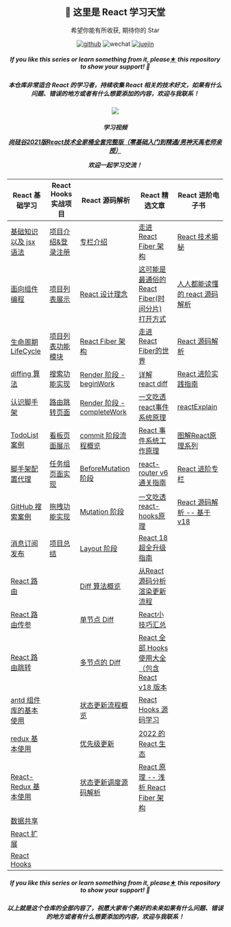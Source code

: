 

<h2 align="center">👋 这里是 React 学习天堂</h2>
<p align="center">希望你能有所收获, 期待你的 Star </p>
<p align="center">
  <a href="https://github.com/linjunc"><img src="https://img.shields.io/badge/GitHub-ff79c6" alt="github"></a>
  <img src="https://img.shields.io/badge/weChat-Ljc--10c-blue" alt="wechat">
  <a href="https://juejin.cn/user/1460594842018446"><img src="https://img.shields.io/badge/juejin-brightgreen" alt="juejin"></a>
</p>



<h5><p align="center"><i>If you like this series or learn something from it, please<a href="https://github.com/linjunc/react-study">★</a> this repository to show your support! 🤩</i></p>
<p>
    <h5 align="center">本仓库非常适合 React 的学习者，持续收集 React 相关的技术好文，如果有什么问题、错误的地方或者有什么想要添加的内容，欢迎与我联系！</h5>
    </p>
</h5>

<p align="center"><a href="https://github.com/linjunc/react-study"><img src="https://ljcimg.oss-cn-beijing.aliyuncs.com/img/reactjs.jpg"></img></a></p>

<h5 align="center"><p>学习视频</p><p>
    <a href="https://www.bilibili.com/video/BV1wy4y1D7JT?from=search&seid=15201673983921209441&spm_id_from=333.337.0.0">
        <i>尚硅谷2021版React技术全家桶全套完整版（零基础入门到精通/男神天禹老师亲授）</i>
    </a>
    </p>
    欢迎一起学习交流！
</p>
</p>
</h5>

| React 基础学习               | React Hooks 实战项目     | React 源码解析                    | React 精选文章                                         | React 进阶电子书                     |
|----------------------------|--------------------------|---------------------------------|------------------------------------------------------|--------------------------------------|
| [基础知识以及 jsx 语法][1-1] | [项目介绍&登录注册][2-1] | [专栏介绍][3-1]                   | [走进React Fiber 架构][4-1]                            | [React 技术揭秘][5-1]                |
| [面向组件编程][1-2]          | [项目列表展示][2-2]      | [React 设计理念][3-2]             | [这可能是最通俗的 React Fiber(时间分片) 打开方式][4-2] | [人人都能读懂的 react 源码解析][5-2] |
| [生命周期 LifeCycle][1-3]    | [项目列表功能模块][2-3]  | [React Fiber 架构][3-3]           | [走进React Fiber的世界][4-3]                           | [React 源码解析][5-3]                |
| [diffing 算法][1-4]          | [搜索功能实现][2-4]      | [Render 阶段 - beginWork][3-4]    | [详解 react diff][4-4]                                 | [React 进阶实践指南][5-4]            |
| [认识脚手架][1-5]            | [路由跳转页面][2-5]      | [Render 阶段 - completeWork][3-5] | [一文吃透react事件系统原理][4-5]                       | [reactExplain][5-5]                  |
| [TodoList 案例][1-6]         | [看板页面展示][2-6]      | [commit 阶段流程概览][3-6]        | [React 事件系统工作原理][4-6]                          | [图解React原理系列][5-6]             |
| [脚手架配置代理][1-7]        | [任务组页面实现][2-7]    | [BeforeMutation 阶段][3-7]        | [react-router v6 通关指南][4-7]                        | [React 进阶专栏][5-7]                |
| [GitHub 搜索案例][1-8]       | [拖拽功能实现][2-8]      | [Mutation 阶段][3-8]              | [一文吃透react-hooks原理][4-8]                         | [React 源码解析 -- 基于v18][5-8]     |
| [消息订阅发布][1-9]          | [项目总结][2-9]          | [Layout 阶段][3-9]                | [React 18 超全升级指南][4-9]                           |                                      |
| [React 路由][1-10]           |                          | [Diff 算法概览][3-10]             | [从React源码分析渲染更新流程][4-10]                    |                                      |
| [React 路由传参][1-11]       |                          | [单节点 Diff][3-11]               | [React小技巧汇总][4-11]                                |                                      |
| [React 路由跳转][1-12]       |                          | [多节点的 Diff][3-12]           | [React 全部 Hooks 使用大全 （包含 React v18 版本 ][4-12]|                                                     |                                      |
| [antd 组件库的基本使用][1-13] |                          | [状态更新流程概览][3-13]        |   [React Hooks 源码学习][4-13]                                                     |                                      |
| [redux 基本使用][1-14]        |                          | [优先级更新][3-14]           |  [2022 的 React 生态][4-14]                                                      |                                      |
| [React-Redux 基本使用][1-15]  |                          | [状态更新调度源码解析][3-15]         |   [React 原理 -- 浅析 React Fiber 架构][4-15]                                                     |                                      |
| [数据共享][1-16]              |                          |             |                                                        |                                      |
| [React 扩展][1-17]            |                          |                |                                                        |                                      |
| [React Hooks][1-18]           |                          |                |                                                        |                                      |



<h5><p align="center"><i>If you like this series or learn something from it, please<a href="https://github.com/linjunc/react-study">★</a> this repository to show your support! 🤩</i></p>
<p>
    <h5 align="center">以上就是这个仓库的全部内容了，祝愿大家有个美好的未来如果有什么问题、错误的地方或者有什么想要添加的内容，欢迎与我联系！</h5>
    </p>
</h5>

[1-1]: https://github.com/linjunc/react-study/blob/main/React%20%E5%85%A5%E9%97%A8%E5%AD%A6%E4%B9%A0/React%20%E5%85%A5%E9%97%A8%E5%AD%A6%E4%B9%A0%EF%BC%88%E4%B8%80%EF%BC%89--%20%E5%9F%BA%E7%A1%80%E7%9F%A5%E8%AF%86%E4%BB%A5%E5%8F%8A%20jsx%E8%AF%AD%E6%B3%95.md
[1-2]: https://github.com/linjunc/react-study/blob/main/React%20%E5%85%A5%E9%97%A8%E5%AD%A6%E4%B9%A0/React%20%E5%85%A5%E9%97%A8%E5%AD%A6%E4%B9%A0%EF%BC%88%E4%BA%8C%EF%BC%89--%20%E9%9D%A2%E5%90%91%E7%BB%84%E4%BB%B6%E7%BC%96%E7%A8%8B.md
[1-3]: https://github.com/linjunc/react-study/blob/main/React%20%E5%85%A5%E9%97%A8%E5%AD%A6%E4%B9%A0/React%20%E5%85%A5%E9%97%A8%E5%AD%A6%E4%B9%A0%EF%BC%88%E4%B8%89%EF%BC%89%20--%20%E7%BB%84%E4%BB%B6%E7%9A%84%E7%94%9F%E5%91%BD%E5%91%A8%E6%9C%9F.md
[1-4]: https://github.com/linjunc/react-study/blob/main/React%20%E5%85%A5%E9%97%A8%E5%AD%A6%E4%B9%A0/React%20%E5%85%A5%E9%97%A8%E5%AD%A6%E4%B9%A0%EF%BC%88%E5%9B%9B%EF%BC%89--%20diffing%20%E7%AE%97%E6%B3%95.md
[1-5]:https://github.com/linjunc/react-study/blob/main/React%20%E5%85%A5%E9%97%A8%E5%AD%A6%E4%B9%A0/React%20%E5%85%A5%E9%97%A8%E5%AD%A6%E4%B9%A0%EF%BC%88%E4%BA%94%EF%BC%89--%20%E5%88%9D%E5%A7%8B%E5%8C%96%E8%84%9A%E6%89%8B%E6%9E%B6.md
[1-6]:https://github.com/linjunc/react-study/blob/main/React%20%E5%85%A5%E9%97%A8%E5%AD%A6%E4%B9%A0/React%20%E5%85%A5%E9%97%A8%E5%AD%A6%E4%B9%A0%EF%BC%88%E5%85%AD%EF%BC%89--%20TodoList%20%E6%A1%88%E4%BE%8B.md
[1-7]: https://github.com/linjunc/react-study/blob/main/React%20%E5%85%A5%E9%97%A8%E5%AD%A6%E4%B9%A0/React%20%E5%85%A5%E9%97%A8%E5%AD%A6%E4%B9%A0%EF%BC%88%E4%B8%83%EF%BC%89--%20%E8%84%9A%E6%89%8B%E6%9E%B6%E9%85%8D%E7%BD%AE%E4%BB%A3%E7%90%86.md
[1-8]:https://github.com/linjunc/react-study/blob/main/React%20%E5%85%A5%E9%97%A8%E5%AD%A6%E4%B9%A0/React%20%E5%85%A5%E9%97%A8%E5%AD%A6%E4%B9%A0%EF%BC%88%E5%85%AB%EF%BC%89--%20GitHub%20%E6%90%9C%E7%B4%A2%E6%A1%88%E4%BE%8B.md
[1-9]:https://github.com/linjunc/react-study/blob/main/React%20%E5%85%A5%E9%97%A8%E5%AD%A6%E4%B9%A0/React%20%E5%85%A5%E9%97%A8%E5%AD%A6%E4%B9%A0%EF%BC%88%E4%B9%9D%EF%BC%89--%20%E6%B6%88%E6%81%AF%E8%AE%A2%E9%98%85%E5%8F%91%E5%B8%83.md
[1-10]:https://github.com/linjunc/react-study/blob/main/React%20%E5%85%A5%E9%97%A8%E5%AD%A6%E4%B9%A0/React%20%E5%85%A5%E9%97%A8%E5%AD%A6%E4%B9%A0%EF%BC%88%E5%8D%81%EF%BC%89--%20React%20%E8%B7%AF%E7%94%B1.md
[1-11]:https://github.com/linjunc/react-study/blob/main/React%20%E5%85%A5%E9%97%A8%E5%AD%A6%E4%B9%A0/React%20%E5%85%A5%E9%97%A8%E5%AD%A6%E4%B9%A0%EF%BC%88%E5%8D%81%E4%B8%80%EF%BC%89--%20React%20%E8%B7%AF%E7%94%B1%E4%BC%A0%E5%8F%82.md
[1-12]:https://github.com/linjunc/react-study/blob/main/React%20%E5%85%A5%E9%97%A8%E5%AD%A6%E4%B9%A0/React%20%E5%85%A5%E9%97%A8%E5%AD%A6%E4%B9%A0%EF%BC%88%E5%8D%81%E4%BA%8C%EF%BC%89--%20React%20%E8%B7%AF%E7%94%B1%E8%B7%B3%E8%BD%AC.md
[1-13]:https://github.com/linjunc/react-study/blob/main/React%20%E5%85%A5%E9%97%A8%E5%AD%A6%E4%B9%A0/React%20%E5%85%A5%E9%97%A8%E5%AD%A6%E4%B9%A0%EF%BC%88%E5%8D%81%E4%B8%89%EF%BC%89--%20antd%20%E7%9A%84%E5%9F%BA%E6%9C%AC%E4%BD%BF%E7%94%A8.md
[1-14]:https://github.com/linjunc/react-study/blob/main/React%20%E5%85%A5%E9%97%A8%E5%AD%A6%E4%B9%A0/React%20%E5%85%A5%E9%97%A8%E5%AD%A6%E4%B9%A0%EF%BC%88%E5%8D%81%E5%9B%9B%EF%BC%89--%20redux%20%E5%9F%BA%E6%9C%AC%E4%BD%BF%E7%94%A8.md
[1-15]:https://github.com/linjunc/react-study/blob/main/React%20%E5%85%A5%E9%97%A8%E5%AD%A6%E4%B9%A0/React%20%E5%85%A5%E9%97%A8%E5%AD%A6%E4%B9%A0%EF%BC%88%E5%8D%81%E4%BA%94%EF%BC%89--%20React-Redux%20%E5%9F%BA%E6%9C%AC%E4%BD%BF%E7%94%A8.md
[1-16]:https://github.com/linjunc/react-study/blob/main/React%20%E5%85%A5%E9%97%A8%E5%AD%A6%E4%B9%A0/React%20%E5%85%A5%E9%97%A8%E5%AD%A6%E4%B9%A0%EF%BC%88%E5%8D%81%E5%85%AD%EF%BC%89--%20%E6%95%B0%E6%8D%AE%E5%85%B1%E4%BA%AB.md
[1-17]:https://github.com/linjunc/react-study/blob/main/React%20%E5%85%A5%E9%97%A8%E5%AD%A6%E4%B9%A0/React%20%E5%85%A5%E9%97%A8%E5%AD%A6%E4%B9%A0%EF%BC%88%E5%8D%81%E4%B8%83%EF%BC%89--%20React%20%E6%89%A9%E5%B1%95.md
[1-18]:https://github.com/linjunc/react-study/blob/main/React%20%E5%85%A5%E9%97%A8%E5%AD%A6%E4%B9%A0/React%E6%A0%B8%E5%BF%83%20--%20React-Hooks.md

[2-1]:https://github.com/linjunc/react-study/blob/main/React%20Hooks%20%E9%A1%B9%E7%9B%AE/%EF%BC%88%E4%B8%80%EF%BC%89%E7%99%BB%E5%BD%95%E6%B3%A8%E5%86%8C%E9%A1%B5%E9%9D%A2.md
[2-2]:https://github.com/linjunc/react-study/blob/main/React%20Hooks%20%E9%A1%B9%E7%9B%AE/%EF%BC%88%E4%BA%8C%EF%BC%89%E9%A1%B9%E7%9B%AE%E5%88%97%E8%A1%A8%E5%B1%95%E7%A4%BA.md
[2-3]:https://github.com/linjunc/react-study/blob/main/React%20Hooks%20%E9%A1%B9%E7%9B%AE/%EF%BC%88%E4%B8%89%EF%BC%89%E9%A1%B9%E7%9B%AE%E5%88%97%E8%A1%A8%E5%8A%9F%E8%83%BD%E6%A8%A1%E5%9D%97.md
[2-4]:https://github.com/linjunc/react-study/blob/main/React%20Hooks%20%E9%A1%B9%E7%9B%AE/%EF%BC%88%E5%9B%9B%EF%BC%89%20%E6%90%9C%E7%B4%A2%E5%8A%9F%E8%83%BD%E5%AE%9E%E7%8E%B0.md
[2-5]:https://github.com/linjunc/react-study/blob/main/React%20Hooks%20%E9%A1%B9%E7%9B%AE/%EF%BC%88%E4%BA%94%EF%BC%89%E8%B7%AF%E7%94%B1%E8%B7%B3%E8%BD%AC%E9%A1%B5%E9%9D%A2.md
[2-6]:https://github.com/linjunc/react-study/blob/main/React%20Hooks%20%E9%A1%B9%E7%9B%AE/%EF%BC%88%E5%85%AD%EF%BC%89%E7%9C%8B%E6%9D%BF%E9%A1%B5%E9%9D%A2%E5%B1%95%E7%A4%BA.md
[2-7]:https://github.com/linjunc/react-study/blob/main/React%20Hooks%20%E9%A1%B9%E7%9B%AE/%EF%BC%88%E4%B8%83%EF%BC%89%E4%BB%BB%E5%8A%A1%E7%BB%84%E9%A1%B5%E9%9D%A2%E5%AE%9E%E7%8E%B0.md
[2-8]:https://github.com/linjunc/react-study/blob/main/React%20Hooks%20%E9%A1%B9%E7%9B%AE/%EF%BC%88%E5%85%AB%EF%BC%89%E6%8B%96%E6%8B%BD%E5%8A%9F%E8%83%BD%E5%AE%9E%E7%8E%B0.md
[2-9]:https://github.com/linjunc/react-study/blob/main/React%20Hooks%20%E9%A1%B9%E7%9B%AE/%EF%BC%88%E7%BB%88%EF%BC%89%E9%A1%B9%E7%9B%AE%E6%80%BB%E7%BB%93.md

[3-1]: https://linjuncheng.cn/pages/react/hard/start.html
[3-2]: https://linjuncheng.cn/pages/react/hard/fiberidea.html
[3-3]: https://linjuncheng.cn/pages/react/hard/constructure.html
[3-4]: https://linjuncheng.cn/pages/react/hard/beginwork.html
[3-5]: https://linjuncheng.cn/pages/react/hard/completework.html
[3-6]: https://linjuncheng.cn/pages/react/hard/commit.html
[3-7]: https://linjuncheng.cn/pages/react/hard/beforemutation.html
[3-8]: https://linjuncheng.cn/pages/react/hard/mutation.html
[3-9]: https://linjuncheng.cn/pages/react/hard/layout.html
[3-10]: https://linjuncheng.cn/pages/react/hard/diffpre.html
[3-11]: https://linjuncheng.cn/pages/react/hard/singlediff.html
[3-12]: https://linjuncheng.cn/pages/react/hard/arraydiff.html
[3-13]: https://linjuncheng.cn/pages/react/hard/update.html
[3-14]: https://linjuncheng.cn/pages/react/hard/priority.html
[3-15]: https://linjuncheng.cn/pages/react/hard/updatecode.html

[4-1]: https://juejin.cn/post/6844904019660537869
[4-2]: https://juejin.cn/post/6844903975112671239
[4-3]: https://juejin.cn/post/6943896410987659277
[4-4]: https://juejin.cn/post/6844903973585944589
[4-5]: https://juejin.cn/post/6955636911214067720
[4-6]: https://juejin.cn/post/6909271104440205326
[4-7]: https://juejin.cn/post/7069555976717729805
[4-8]: https://juejin.cn/post/6944863057000529933
[4-9]: https://juejin.cn/post/7078511027091931167
[4-10]: https://juejin.cn/post/6844904200824946696
[4-11]: https://juejin.cn/post/6844903890467454989
[4-12]: https://juejin.cn/post/7118937685653192735
[4-13]: https://juejin.cn/post/7114491826694389768
[4-14]: https://juejin.cn/post/7085542534943883301
[4-15]: https://juejin.cn/post/7118752985068339237


[5-1]: https://react.iamkasong.com/
[5-2]: https://xiaochen1024.com/article_item/600ac4384bf83f002edaf54a
[5-3]: https://react.jokcy.me/
[5-4]: https://juejin.cn/book/6945998773818490884
[5-5]: https://github.com/AttackXiaoJinJin/reactExplain
[5-6]: https://7kms.github.io/react-illustration-series/
[5-7]: https://juejin.cn/column/6961274930306482206
[5-8]: https://linjuncheng.cn
